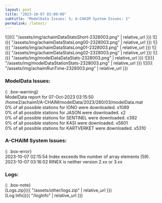 ```yaml
---
layout: post
title: "2023-10-07 03:00:00"
subtitle: "ModelData Issues: 5; A-CHAIM System Issues: 2"
permalink: /latest/
---
```


![]({{ "/assets/img/achaimDataStatsShort-2328003.png" | relative_url }})
![]({{ "/assets/img/achaimDataStatsLong00-2328003.png" | relative_url }})
![]({{ "/assets/img/achaimDataStatsLong01-2328003.png" | relative_url }})
![]({{ "/assets/img/achaimDataStatsLong02-2328003.png" | relative_url }})
![]({{ "/assets/img/modelDataDataStats-2328003.png" | relative_url }})
![]({{ "/assets/img/modelDataStationStats-2328003.png" | relative_url }})
![]({{ "/assets/img/achaimRunTime-2328003.png" | relative_url }})


### ModelData Issues:  
  
{: .box-warning}  
 ModelData report for 07-Oct-2023 03:15:50   
 /home2/achaim1/A-CHAIM/modelData/2023/280/03/modelData.mat   
 0% of all possible stations for IONO were downloaded. x1089   
 0% of all possible stations for JASON were downloaded. x2   
 0% of all possible stations for SENTINEL were downloaded. x392   
 0% of all possible stations for KASI were downloaded. x5601   
 0% of all possible stations for KARTVERKET were downloaded. x5310   
  
### A-CHAIM System Issues:  
  
{: .box-error}  
2023-10-07 02:15:54 Index exceeds the number of array elements (59).  
2023-10-07 03:16:02 RINEX is neither version 2.xx or 3.xx  

### Logs:  
  
{: .box-note}  
[Logs.zip]({{ "/assets/other/logs.zip" | relative_url }})  
[Log Info]({{ "/logInfo" | relative_url }})  
